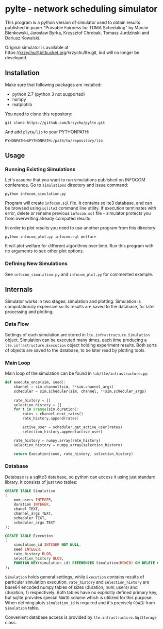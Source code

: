 # pylte - network scheduling simulator

This program is a python version of simulator used to obtain results published
in paper "Provable Fairness for TDMA Scheduling" by Marcin Bienkowski, Jarosław
Byrka, Krzysztof Chrobak, Tomasz Jurdzinski and Dariusz Kowalski.

Original simulator is available at https://krzychu@bitbucket.org/krzychu/lte.git, 
but will no longer be developed.

## Installation
Make sure that following packages are installed:
* python 2.7 (python 3 not supported)
* numpy
* matplotlib

You need to clone this repository:
```
git clone https://github.com/krzychu/pylte.git
```
And add `plyte/lib` to your PYTHONPATH:
```
PYHONPATH=$PYTHONPATH:/path/to/repository/lib
```

## Usage
### Running Existing Simulations
Let's assume that you want to run simulations published on INFOCOM conference. Go to
`simulations` directory and issue command:
```
python infocom_simulation.py
```
Program will create `infocom.sql` file. It contains sqlite3 database, and can be 
browsed using `sqlite3` command line utility. If execution terminates with error, delete
or rename previous `infocom.sql` file - simulator protects you from overwriting already
computed results.

In order to plot results you need to use another program from this directory:
```
python infocom_plot.py infocom.sql welfare
```
It will plot welfare for different algorithms over time. Run this program with no arguments
to see other plot options.

### Defining New Simulations
See `infocom_simulation.py` and `infocom_plot.py` for commented example.

## Internals
Simulator works in two stages: simulation and plotting. Simulation is computationaly expensive
so its results are saved to the database, for later processing and plotting.

### Data Flow
Settings of each simulation are stored in `lte.infrastructure.Simulation` object. Simulation
can be executed many times, each time producing a `lte.infrastructure.Execution` object
holding experiment results. Both sorts of objects are saved to the database, to
be later read by plotting tools.

### Main Loop
Main loop of the simulation can be found in `lib/lte/infrastructure.py`:
```python
def execute_once(sim, seed):
    channel = sim.channel(sim, **sim.channel_args)
    scheduler = sim.scheduler(sim, channel, **sim.scheduler_args)
   
    rate_history = []
    selection_history = []
    for t in xrange(sim.duration):
        rates = channel.next_rates()
        rate_history.append(rates)

        active_user = scheduler.get_active_user(rates)
        selection_history.append(active_user)

    rate_history = numpy.array(rate_history)
    selection_history = numpy.array(selection_history)

    return Execution(seed, rate_history, selection_history)
```

### Database
Database is a sqlite3 database, so python can access it using just standard library. It consists
of just two tables:
```sql
CREATE TABLE Simulation 
(
    num_users INTEGER, 
    duration INTEGER, 
    chanel TEXT,
    channel_args TEXT,
    scheduler TEXT,
    scheduler_args TEXT
);

CREATE TABLE Execution
(
    simulation_id INTEGER NOT NULL,
    seed INTEGER,
    rate_history BLOB,
    selection_history BLOB,
    FOREIGN KEY(simulation_id) REFERENCES Simulation(ROWID) ON DELETE CASCADE 
);
```
`Simulation` holds general settings, while `Execution` contains results of
particular simulation execution. `rate_history` and `selection_history` are
base64 encoded numpy tables of sizes (duration, num\_users) and (duration, 1) 
respectively. Both tables have no explicitly defined primary key, but sqlite
provides special `ROWID` column which is utilized for this purpose. When defining
plots `simulation_id` is required and it's precisely `ROWID` from `Simulation` table.

Convenient database access is provided by `lte.infrastructure.SqlStorage` class.
